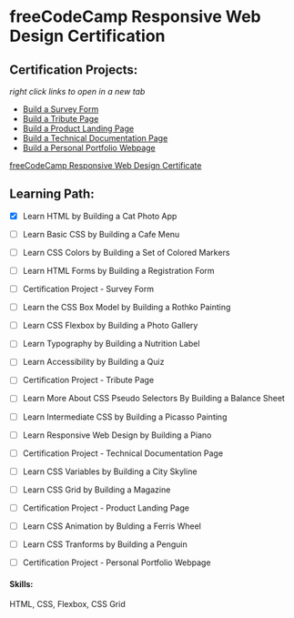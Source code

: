 # freeCodeCamp Responsive Web Design Certification #

## Certification Projects: ##
_right click links to open in a new tab_
- [Build a Survey Form](https://tiffin-filion.github.io/freecodecamp/responsive/survey/index.html)
- [Build a Tribute Page](https://tiffin-filion.github.io/freecodecamp/responsive/tribute/index.html)
- [Build a Product Landing Page](https://tiffin-filion.github.io/freecodecamp/responsive/product/index.html)
- [Build a Technical Documentation Page](https://tiffin-filion.github.io/freecodecamp/responsive/tech-doc/index.html)
- [Build a Personal Portfolio Webpage](https://tiffin-filion.github.io/freecodecamp/responsive/portfolio/index.html)

[freeCodeCamp Responsive Web Design Certificate](https://www.freecodecamp.org/certification/tiggertiffin87/responsive-web-design)

## Learning Path: ##
- [x] Learn HTML by Building a Cat Photo App
- [ ] Learn Basic CSS by Building a Cafe Menu
- [ ] Learn CSS Colors by Building a Set of Colored Markers
- [ ] Learn HTML Forms by Building a Registration Form
- [ ] Certification Project - Survey Form

- [ ] Learn the CSS Box Model by Building a Rothko Painting
- [ ] Learn CSS Flexbox by Building a Photo Gallery
- [ ] Learn Typography by Building a Nutrition Label
- [ ] Learn Accessibility by Building a Quiz
- [ ] Certification Project - Tribute Page

- [ ] Learn More About CSS Pseudo Selectors By Building a Balance Sheet
- [ ] Learn Intermediate CSS by Building a Picasso Painting
- [ ] Learn Responsive Web Design by Building a Piano
- [ ] Certification Project - Technical Documentation Page

- [ ] Learn CSS Variables by Building a City Skyline
- [ ] Learn CSS Grid by Building a Magazine
- [ ] Certification Project - Product Landing Page

- [ ] Learn CSS Animation by Bulding a Ferris Wheel
- [ ] Learn CSS Tranforms by Building a Penguin
- [ ] Certification Project - Personal Portfolio Webpage

#### Skills: ####
HTML, CSS, Flexbox, CSS Grid